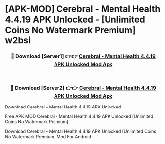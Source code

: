 # [APK-MOD] Cerebral - Mental Health 4.4.19 APK Unlocked - [Unlimited Coins No Watermark Premium] w2bsi



<div align="center">
<h3>🔴 Download [Server1] 👉👉 <a href="https://momento.my/?title=Cerebral_-_Mental_Health_4.4.19_APK_Unlocked">Cerebral - Mental Health 4.4.19 APK Unlocked Mod Apk</a></h3><br>

<h3>🔴 Download [Server2] 👉👉 <a href="https://momento.my/?title=Cerebral_-_Mental_Health_4.4.19_APK_Unlocked">Cerebral - Mental Health 4.4.19 APK Unlocked Mod Apk</a></h3>
</div>



Download Cerebral - Mental Health 4.4.19 APK Unlocked 

Free APK MOD Cerebral - Mental Health 4.4.19 APK Unlocked [Unlimited Coins No Watermark Premium]

Download Cerebral - Mental Health 4.4.19 APK Unlocked [Unlimited Coins No Watermark Premium] Mod For Android

